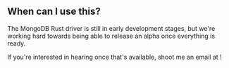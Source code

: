 ## When can I use this?

The MongoDB Rust driver is still in early development stages, but we're working hard towards being able to release an alpha once everything is ready.

If you're interested in hearing once that's available, shoot me an email at <span id="email"><b></b></span>!

<script>
document.getElementById('email').innerHTML = '&#115;&#97;&#109;&#46;&#114;&#111;&#115;&#115;&#105;&#64;&#109;&#111;&#110;&#103;&#111;&#100;&#98;&#46;&#99;&#111;&#109';
</script>